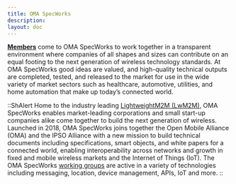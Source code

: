 ```yaml
---
title: OMA SpecWorks
description:
layout: doc
---
```


[**Members**](/omaspecworks/membership) come to OMA SpecWorks to work together in a transparent environment where companies of all shapes and sizes can contribute on an equal footing to the next generation of wireless technology standards. At OMA SpecWorks good ideas are valued, and high-quality technical outputs are completed, tested, and released to the market for use in the wide variety of market sectors such as healthcare, automotive, utilities, and home automation that make up today’s connected world.

::ShAlert
Home to the industry leading [LightweightM2M (LwM2M)](/lwm2m), OMA SpecWorks enables market-leading corporations and small start-up companies alike come together to build the next generation of wireless. Launched in 2018, OMA SpecWorks joins together the Open Mobile Alliance (OMA) and the IPSO Alliance with a new mission to build technical documents including specifications, smart objects, and white papers for a connected world, enabling interoperability across networks and growth in fixed and mobile wireless markets and the Internet of Things (IoT). The OMA SpecWorks [working groups](/omaspecworks/collaborate/working-groups) are active in a variety of technologies including messaging, location, device management, APIs, IoT and more.
::

